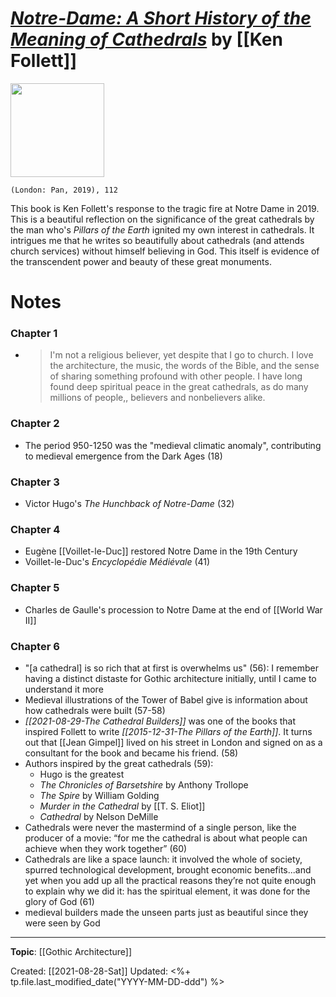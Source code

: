 
# [*Notre-Dame: A Short History of the Meaning of Cathedrals*](https://www.panmacmillan.com/authors/ken-follett/notredame/9781529037647) by [[Ken Follett]]

<img src="https://ik.imagekit.io/panmac/tr:q-75,di-placeholder_portrait_aMjPtD9YZ.jpg,w-350,pr-true,bl/edition/9781529037647.jpg" width=150>

`(London: Pan, 2019), 112`

This book is Ken Follett's response to the tragic fire at Notre Dame in 2019. This is a beautiful reflection on the significance of the great cathedrals by the man who's *Pillars of the Earth* ignited my own interest in cathedrals. It intrigues me that he writes so beautifully about cathedrals (and attends church services) without himself believing in God. This itself is evidence of the transcendent power and beauty of these great monuments.

# Notes
### Chapter 1
- >I'm not a religious believer, yet despite that I go to church. I love the architecture, the music, the words of the Bible, and the sense of sharing something profound with other people. I have long found deep spiritual peace in the great cathedrals, as do many millions of people,, believers and nonbelievers alike.
  
### Chapter 2
- The period 950-1250 was the "medieval climatic anomaly", contributing to medieval emergence from the Dark Ages (18)
  
### Chapter 3
- Victor Hugo's *The Hunchback of Notre-Dame* (32)
  
### Chapter 4
- Eugène [[Voillet-le-Duc]] restored Notre Dame in the 19th Century
- Voillet-le-Duc's *Encyclopédie Médiévale* (41)
  
### Chapter 5
- Charles de Gaulle's procession to Notre Dame at the end of [[World War II]]
  
### Chapter 6
- "[a cathedral] is so rich that at first is overwhelms us" (56): I remember having a distinct distaste for Gothic architecture initially, until I came to understand it more
- Medieval illustrations of the Tower of Babel give is information about how cathedrals were built (57-58)
- *[[2021-08-29-The Cathedral Builders]]* was one of the books that inspired Follett to write *[[2015-12-31-The Pillars of the Earth]]*. It turns out that [[Jean Gimpel]] lived on his street in London and signed on as a consultant for the book and became his friend. (58)
- Authors inspired by the great cathedrals (59):
	- Hugo is the greatest
	- *The Chronicles of Barsetshire* by Anthony Trollope
	- *The Spire* by William Golding
	- *Murder in the Cathedral* by [[T. S. Eliot]]
	- *Cathedral* by Nelson DeMille
- Cathedrals were never the mastermind of a single person, like the producer of a movie: “for me the cathedral is about what people can achieve when they work together” (60)
- Cathedrals are like a space launch: it involved the whole of society, spurred technological development, brought economic benefits...and yet when you add up all the practical reasons they’re not quite enough to explain why we did it: has the spiritual element, it was done for the glory of God (61)
 - medieval builders made the unseen parts just as beautiful since they were seen by God  

---
**Topic**: [[Gothic Architecture]]

Created: [[2021-08-28-Sat]]
Updated: <%+ tp.file.last_modified_date("YYYY-MM-DD-ddd") %>
